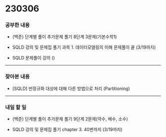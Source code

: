 # 230306

### 공부한 내용

- (백준) 단계별 풀이 추가문제 풀기 8단계 3문제(기본수학1)

- SQLD 강의 및 문제집 풀기 과목 1. 데이터모델링의 이해 문제풀이 끝 (3/19까지)

- SQLD 문제풀이 강의 ()

---

### 찾아본 내용

- [SQLD] 반정규화 대상에 대해 다른 방법으로 처리 (Partitioning)

---

### 내일 할 일

- (백준) 단계별 풀이 추가문제 풀기 9단계 2문제(약수, 배수, 소수)

- SQLD 강의 및 문제집 풀기 chapter 3. 40번까지 (3/19까지)
